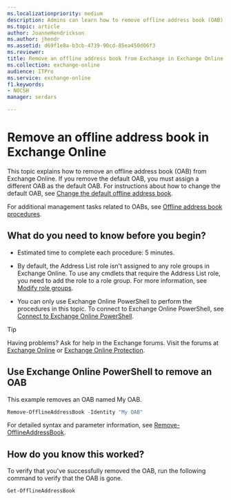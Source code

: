 ```yaml
---
ms.localizationpriority: medium
description: Admins can learn how to remove offline address book (OAB) from Exchange Online.
ms.topic: article
author: JoanneHendrickson
ms.author: jhendr
ms.assetid: d69f1e8a-b3cb-4739-90cd-85ea450d06f3
ms.reviewer: 
title: Remove an offline address book from Exchange in Exchange Online
ms.collection: exchange-online
audience: ITPro
ms.service: exchange-online
f1.keywords:
- NOCSH
manager: serdars

---
```


# Remove an offline address book in Exchange Online

This topic explains how to remove an offline address book (OAB) from Exchange Online. If you remove the default OAB, you must assign a different OAB as the default OAB. For instructions about how to change the default OAB, see [Change the default offline address book](change-default-offline-address-book.md).

For additional management tasks related to OABs, see [Offline address book procedures](offline-address-book-procedures.md).

## What do you need to know before you begin?

- Estimated time to complete each procedure: 5 minutes.

- By default, the Address List role isn't assigned to any role groups in Exchange Online. To use any cmdlets that require the Address List role, you need to add the role to a role group. For more information, see [Modify role groups](../../permissions-exo/role-groups.md#modify-role-groups).

- You can only use Exchange Online PowerShell to perform the procedures in this topic. To connect to Exchange Online PowerShell, see [Connect to Exchange Online PowerShell](/powershell/exchange/connect-to-exchange-online-powershell).

> [!TIP]
> Having problems? Ask for help in the Exchange forums. Visit the forums at [Exchange Online](https://social.technet.microsoft.com/forums/msonline/home?forum=onlineservicesexchange) or [Exchange Online Protection](https://social.technet.microsoft.com/forums/forefront/home?forum=FOPE).

## Use Exchange Online PowerShell to remove an OAB

This example removes an OAB named My OAB.

```PowerShell
Remove-OfflineAddressBook -Identity "My OAB"
```

For detailed syntax and parameter information, see [Remove-OfflineAddressBook](/powershell/module/exchange/remove-offlineaddressbook).


## How do you know this worked?

To verify that you've successfully removed the OAB, run the following command to verify that the OAB is gone.

```PowerShell
Get-OfflineAddressBook
```
